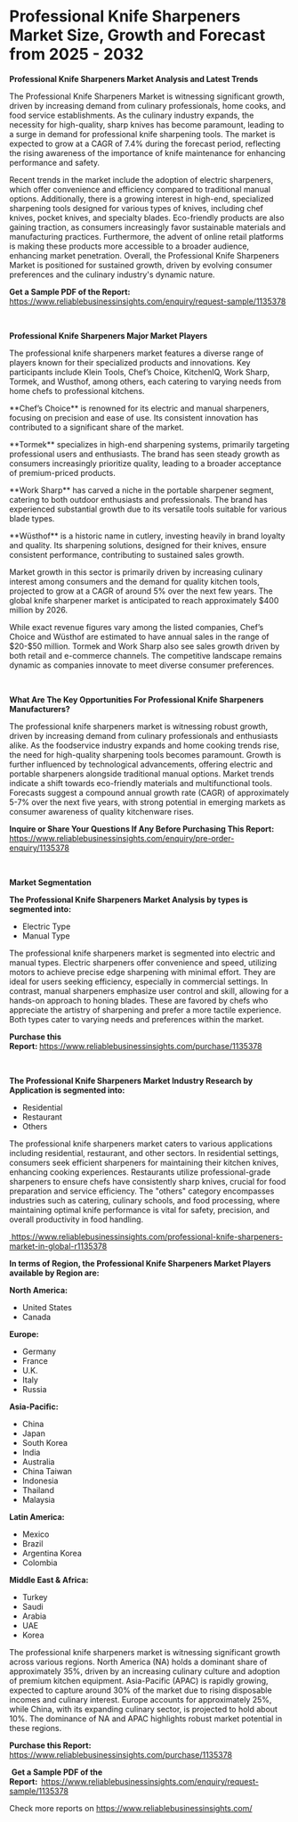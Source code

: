 <p><h1>Professional Knife Sharpeners Market Size, Growth and Forecast from 2025 - 2032</h1></p><p><strong>Professional Knife Sharpeners Market Analysis and Latest Trends</strong></p>
<p><p>The Professional Knife Sharpeners Market is witnessing significant growth, driven by increasing demand from culinary professionals, home cooks, and food service establishments. As the culinary industry expands, the necessity for high-quality, sharp knives has become paramount, leading to a surge in demand for professional knife sharpening tools. The market is expected to grow at a CAGR of 7.4% during the forecast period, reflecting the rising awareness of the importance of knife maintenance for enhancing performance and safety.</p><p>Recent trends in the market include the adoption of electric sharpeners, which offer convenience and efficiency compared to traditional manual options. Additionally, there is a growing interest in high-end, specialized sharpening tools designed for various types of knives, including chef knives, pocket knives, and specialty blades. Eco-friendly products are also gaining traction, as consumers increasingly favor sustainable materials and manufacturing practices. Furthermore, the advent of online retail platforms is making these products more accessible to a broader audience, enhancing market penetration. Overall, the Professional Knife Sharpeners Market is positioned for sustained growth, driven by evolving consumer preferences and the culinary industry's dynamic nature.</p></p>
<p><strong>Get a Sample PDF of the Report:&nbsp;</strong> <a href="https://www.reliablebusinessinsights.com/enquiry/request-sample/1135378?utm_campaign=3051&utm_medium=2&utm_source=Github&utm_content=ia&utm_term=04042025&utm_id=professional-knife-sharpeners">https://www.reliablebusinessinsights.com/enquiry/request-sample/1135378</a></p>
<p>&nbsp;</p>
<p><strong>Professional Knife Sharpeners Major Market Players</strong></p>
<p><p>The professional knife sharpeners market features a diverse range of players known for their specialized products and innovations. Key participants include Klein Tools, Chef’s Choice, KitchenIQ, Work Sharp, Tormek, and Wusthof, among others, each catering to varying needs from home chefs to professional kitchens.</p><p>**Chef’s Choice** is renowned for its electric and manual sharpeners, focusing on precision and ease of use. Its consistent innovation has contributed to a significant share of the market.</p><p>**Tormek** specializes in high-end sharpening systems, primarily targeting professional users and enthusiasts. The brand has seen steady growth as consumers increasingly prioritize quality, leading to a broader acceptance of premium-priced products.</p><p>**Work Sharp** has carved a niche in the portable sharpener segment, catering to both outdoor enthusiasts and professionals. The brand has experienced substantial growth due to its versatile tools suitable for various blade types.</p><p>**Wüsthof** is a historic name in cutlery, investing heavily in brand loyalty and quality. Its sharpening solutions, designed for their knives, ensure consistent performance, contributing to sustained sales growth.</p><p>Market growth in this sector is primarily driven by increasing culinary interest among consumers and the demand for quality kitchen tools, projected to grow at a CAGR of around 5% over the next few years. The global knife sharpener market is anticipated to reach approximately $400 million by 2026.</p><p>While exact revenue figures vary among the listed companies, Chef’s Choice and Wüsthof are estimated to have annual sales in the range of $20-$50 million. Tormek and Work Sharp also see sales growth driven by both retail and e-commerce channels. The competitive landscape remains dynamic as companies innovate to meet diverse consumer preferences.</p></p>
<p>&nbsp;</p>
<p><strong>What Are The Key Opportunities For Professional Knife Sharpeners Manufacturers?</strong></p>
<p><p>The professional knife sharpeners market is witnessing robust growth, driven by increasing demand from culinary professionals and enthusiasts alike. As the foodservice industry expands and home cooking trends rise, the need for high-quality sharpening tools becomes paramount. Growth is further influenced by technological advancements, offering electric and portable sharpeners alongside traditional manual options. Market trends indicate a shift towards eco-friendly materials and multifunctional tools. Forecasts suggest a compound annual growth rate (CAGR) of approximately 5-7% over the next five years, with strong potential in emerging markets as consumer awareness of quality kitchenware rises.</p></p>
<p><strong>Inquire or Share Your Questions If Any Before Purchasing This Report:</strong> <a href="https://www.reliablebusinessinsights.com/enquiry/pre-order-enquiry/1135378?utm_campaign=3051&utm_medium=2&utm_source=Github&utm_content=ia&utm_term=04042025&utm_id=professional-knife-sharpeners">https://www.reliablebusinessinsights.com/enquiry/pre-order-enquiry/1135378</a></p>
<p>&nbsp;</p>
<p><strong>Market Segmentation</strong></p>
<p><strong>The Professional Knife Sharpeners Market Analysis by types is segmented into:</strong></p>
<p><ul><li>Electric Type</li><li>Manual Type</li></ul></p>
<p><p>The professional knife sharpeners market is segmented into electric and manual types. Electric sharpeners offer convenience and speed, utilizing motors to achieve precise edge sharpening with minimal effort. They are ideal for users seeking efficiency, especially in commercial settings. In contrast, manual sharpeners emphasize user control and skill, allowing for a hands-on approach to honing blades. These are favored by chefs who appreciate the artistry of sharpening and prefer a more tactile experience. Both types cater to varying needs and preferences within the market.</p></p>
<p><strong>Purchase this Report:&nbsp;</strong><a href="https://www.reliablebusinessinsights.com/purchase/1135378?utm_campaign=3051&utm_medium=2&utm_source=Github&utm_content=ia&utm_term=04042025&utm_id=professional-knife-sharpeners">https://www.reliablebusinessinsights.com/purchase/1135378</a></p>
<p>&nbsp;</p>
<p><strong>The Professional Knife Sharpeners Market Industry Research by Application is segmented into:</strong></p>
<p><ul><li>Residential</li><li>Restaurant</li><li>Others</li></ul></p>
<p><p>The professional knife sharpeners market caters to various applications including residential, restaurant, and other sectors. In residential settings, consumers seek efficient sharpeners for maintaining their kitchen knives, enhancing cooking experiences. Restaurants utilize professional-grade sharpeners to ensure chefs have consistently sharp knives, crucial for food preparation and service efficiency. The "others" category encompasses industries such as catering, culinary schools, and food processing, where maintaining optimal knife performance is vital for safety, precision, and overall productivity in food handling.</p></p>
<p><a href="https://www.reliablebusinessinsights.com/professional-knife-sharpeners-market-in-global-r1135378?utm_campaign=3051&utm_medium=2&utm_source=Github&utm_content=ia&utm_term=04042025&utm_id=professional-knife-sharpeners">&nbsp;https://www.reliablebusinessinsights.com/professional-knife-sharpeners-market-in-global-r1135378</a></p>
<p><strong>In terms of Region, the Professional Knife Sharpeners Market Players available by Region are:</strong></p>
<p>
    <p> <strong> North America: </strong>
        <ul>
            <li>United States</li>
            <li>Canada</li>
        </ul>
        </p> 
    <p> <strong> Europe: </strong>
        <ul>
            <li>Germany</li>
            <li>France</li>
            <li>U.K.</li>
            <li>Italy</li>
            <li>Russia</li>
        </ul>
        </p> 
    <p> <strong> Asia-Pacific: </strong>
        <ul>
            <li>China</li>
            <li>Japan</li>
            <li>South Korea</li>
            <li>India</li>
            <li>Australia</li>
            <li>China Taiwan</li>
            <li>Indonesia</li>
            <li>Thailand</li>
            <li>Malaysia</li>
        </ul>
        </p> 
    <p> <strong> Latin America: </strong>
        <ul>
            <li>Mexico</li>
            <li>Brazil</li>
            <li>Argentina Korea</li>
            <li>Colombia</li>
        </ul>
        </p> 
    <p> <strong> Middle East & Africa: </strong>
        <ul>
            <li>Turkey</li>
            <li>Saudi</li>
            <li>Arabia</li>
            <li>UAE</li>
            <li>Korea</li>
        </ul>
    </p>
    </p>
<p><p>The professional knife sharpeners market is witnessing significant growth across various regions. North America (NA) holds a dominant share of approximately 35%, driven by an increasing culinary culture and adoption of premium kitchen equipment. Asia-Pacific (APAC) is rapidly growing, expected to capture around 30% of the market due to rising disposable incomes and culinary interest. Europe accounts for approximately 25%, while China, with its expanding culinary sector, is projected to hold about 10%. The dominance of NA and APAC highlights robust market potential in these regions.</p></p>
<p><strong>Purchase this Report: </strong><a href="https://www.reliablebusinessinsights.com/purchase/1135378?utm_campaign=3051&utm_medium=2&utm_source=Github&utm_content=ia&utm_term=04042025&utm_id=professional-knife-sharpeners">https://www.reliablebusinessinsights.com/purchase/1135378</a></p>
<p>&nbsp;<strong>Get a Sample PDF of the Report:&nbsp;&nbsp;</strong><a href="https://www.reliablebusinessinsights.com/enquiry/request-sample/1135378?utm_campaign=3051&utm_medium=2&utm_source=Github&utm_content=ia&utm_term=04042025&utm_id=professional-knife-sharpeners">https://www.reliablebusinessinsights.com/enquiry/request-sample/1135378</a></p>
<p><strong></strong></p>
<p>Check more reports on <a href="https://www.reliablebusinessinsights.com/?utm_campaign=3051&utm_medium=2&utm_source=Github&utm_content=ia&utm_term=04042025&utm_id=professional-knife-sharpeners">https://www.reliablebusinessinsights.com/</a></p>